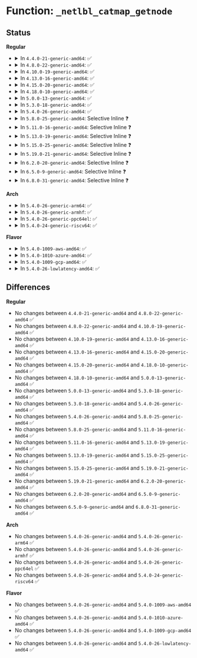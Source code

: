 # Function: <code>_netlbl_catmap_getnode</code>

## Status
<b>Regular</b>
<ul>
<li>
<details>
<summary>In <code>4.4.0-21-generic-amd64</code>: ✅</summary>

```c
struct netlbl_lsm_catmap * _netlbl_catmap_getnode(struct netlbl_lsm_catmap * * catmap, u32 offset, unsigned int cm_flags, gfp_t gfp_flags)
```

```json
{
  "name": "_netlbl_catmap_getnode",
  "collision_type": "Unique Static",
  "inline_type": "No",
  "funcs": [
    {
      "addr": 18446744071587279728,
      "name": "_netlbl_catmap_getnode",
      "external": false,
      "loc": "net/netlabel/netlabel_kapi.c:425",
      "file": "net/netlabel/netlabel_kapi.c",
      "inline": "seen, unknown",
      "caller_inline": [],
      "caller_func": [
        "net/netlabel/netlabel_kapi.c:netlbl_catmap_walk",
        "net/netlabel/netlabel_kapi.c:netlbl_catmap_walkrng",
        "net/netlabel/netlabel_kapi.c:netlbl_catmap_getlong",
        "net/netlabel/netlabel_kapi.c:netlbl_catmap_setbit",
        "net/netlabel/netlabel_kapi.c:netlbl_catmap_setlong"
      ]
    }
  ],
  "symbols": [
    {
      "addr": 18446744071587279728,
      "name": "_netlbl_catmap_getnode",
      "section": ".text",
      "bind": "STB_LOCAL",
      "size": 231
    }
  ]
}
```
</details>
</li>
<li>
<details>
<summary>In <code>4.8.0-22-generic-amd64</code>: ✅</summary>

```c
struct netlbl_lsm_catmap * _netlbl_catmap_getnode(struct netlbl_lsm_catmap * * catmap, u32 offset, unsigned int cm_flags, gfp_t gfp_flags)
```

```json
{
  "name": "_netlbl_catmap_getnode",
  "collision_type": "Unique Static",
  "inline_type": "No",
  "funcs": [
    {
      "addr": 18446744071587745616,
      "name": "_netlbl_catmap_getnode",
      "external": false,
      "loc": "net/netlabel/netlabel_kapi.c:567",
      "file": "net/netlabel/netlabel_kapi.c",
      "inline": "seen, unknown",
      "caller_inline": [],
      "caller_func": [
        "net/netlabel/netlabel_kapi.c:netlbl_catmap_setlong",
        "net/netlabel/netlabel_kapi.c:netlbl_catmap_setbit",
        "net/netlabel/netlabel_kapi.c:netlbl_catmap_getlong",
        "net/netlabel/netlabel_kapi.c:netlbl_catmap_walkrng",
        "net/netlabel/netlabel_kapi.c:netlbl_catmap_walk"
      ]
    }
  ],
  "symbols": [
    {
      "addr": 18446744071587745616,
      "name": "_netlbl_catmap_getnode",
      "section": ".text",
      "bind": "STB_LOCAL",
      "size": 230
    }
  ]
}
```
</details>
</li>
<li>
<details>
<summary>In <code>4.10.0-19-generic-amd64</code>: ✅</summary>

```c
struct netlbl_lsm_catmap * _netlbl_catmap_getnode(struct netlbl_lsm_catmap * * catmap, u32 offset, unsigned int cm_flags, gfp_t gfp_flags)
```

```json
{
  "name": "_netlbl_catmap_getnode",
  "collision_type": "Unique Static",
  "inline_type": "No",
  "funcs": [
    {
      "addr": 18446744071587960832,
      "name": "_netlbl_catmap_getnode",
      "external": false,
      "loc": "net/netlabel/netlabel_kapi.c:567",
      "file": "net/netlabel/netlabel_kapi.c",
      "inline": "seen, unknown",
      "caller_inline": [],
      "caller_func": [
        "net/netlabel/netlabel_kapi.c:netlbl_catmap_setlong",
        "net/netlabel/netlabel_kapi.c:netlbl_catmap_setbit",
        "net/netlabel/netlabel_kapi.c:netlbl_catmap_getlong",
        "net/netlabel/netlabel_kapi.c:netlbl_catmap_walkrng",
        "net/netlabel/netlabel_kapi.c:netlbl_catmap_walk"
      ]
    }
  ],
  "symbols": [
    {
      "addr": 18446744071587960832,
      "name": "_netlbl_catmap_getnode",
      "section": ".text",
      "bind": "STB_LOCAL",
      "size": 230
    }
  ]
}
```
</details>
</li>
<li>
<details>
<summary>In <code>4.13.0-16-generic-amd64</code>: ✅</summary>

```c
struct netlbl_lsm_catmap * _netlbl_catmap_getnode(struct netlbl_lsm_catmap * * catmap, u32 offset, unsigned int cm_flags, gfp_t gfp_flags)
```

```json
{
  "name": "_netlbl_catmap_getnode",
  "collision_type": "Unique Static",
  "inline_type": "No",
  "funcs": [
    {
      "addr": 18446744071588118992,
      "name": "_netlbl_catmap_getnode",
      "external": false,
      "loc": "net/netlabel/netlabel_kapi.c:567",
      "file": "net/netlabel/netlabel_kapi.c",
      "inline": "seen, unknown",
      "caller_inline": [],
      "caller_func": [
        "net/netlabel/netlabel_kapi.c:netlbl_catmap_setlong",
        "net/netlabel/netlabel_kapi.c:netlbl_catmap_setbit",
        "net/netlabel/netlabel_kapi.c:netlbl_catmap_getlong",
        "net/netlabel/netlabel_kapi.c:netlbl_catmap_walkrng",
        "net/netlabel/netlabel_kapi.c:netlbl_catmap_walk"
      ]
    }
  ],
  "symbols": [
    {
      "addr": 18446744071588118992,
      "name": "_netlbl_catmap_getnode",
      "section": ".text",
      "bind": "STB_LOCAL",
      "size": 230
    }
  ]
}
```
</details>
</li>
<li>
<details>
<summary>In <code>4.15.0-20-generic-amd64</code>: ✅</summary>

```c
struct netlbl_lsm_catmap * _netlbl_catmap_getnode(struct netlbl_lsm_catmap * * catmap, u32 offset, unsigned int cm_flags, gfp_t gfp_flags)
```

```json
{
  "name": "_netlbl_catmap_getnode",
  "collision_type": "Unique Static",
  "inline_type": "No",
  "funcs": [
    {
      "addr": 18446744071588666816,
      "name": "_netlbl_catmap_getnode",
      "external": false,
      "loc": "net/netlabel/netlabel_kapi.c:567",
      "file": "net/netlabel/netlabel_kapi.c",
      "inline": "seen, unknown",
      "caller_inline": [],
      "caller_func": [
        "net/netlabel/netlabel_kapi.c:netlbl_catmap_setlong",
        "net/netlabel/netlabel_kapi.c:netlbl_catmap_setbit",
        "net/netlabel/netlabel_kapi.c:netlbl_catmap_getlong",
        "net/netlabel/netlabel_kapi.c:netlbl_catmap_walkrng",
        "net/netlabel/netlabel_kapi.c:netlbl_catmap_walk"
      ]
    }
  ],
  "symbols": [
    {
      "addr": 18446744071588666816,
      "name": "_netlbl_catmap_getnode",
      "section": ".text",
      "bind": "STB_LOCAL",
      "size": 230
    }
  ]
}
```
</details>
</li>
<li>
<details>
<summary>In <code>4.18.0-10-generic-amd64</code>: ✅</summary>

```c
struct netlbl_lsm_catmap * _netlbl_catmap_getnode(struct netlbl_lsm_catmap * * catmap, u32 offset, unsigned int cm_flags, gfp_t gfp_flags)
```

```json
{
  "name": "_netlbl_catmap_getnode",
  "collision_type": "Unique Static",
  "inline_type": "No",
  "funcs": [
    {
      "addr": 18446744071589033392,
      "name": "_netlbl_catmap_getnode",
      "external": false,
      "loc": "net/netlabel/netlabel_kapi.c:567",
      "file": "net/netlabel/netlabel_kapi.c",
      "inline": "seen, unknown",
      "caller_inline": [],
      "caller_func": [
        "net/netlabel/netlabel_kapi.c:netlbl_catmap_setlong",
        "net/netlabel/netlabel_kapi.c:netlbl_catmap_setbit",
        "net/netlabel/netlabel_kapi.c:netlbl_catmap_getlong",
        "net/netlabel/netlabel_kapi.c:netlbl_catmap_walkrng",
        "net/netlabel/netlabel_kapi.c:netlbl_catmap_walk"
      ]
    }
  ],
  "symbols": [
    {
      "addr": 18446744071589033392,
      "name": "_netlbl_catmap_getnode",
      "section": ".text",
      "bind": "STB_LOCAL",
      "size": 264
    }
  ]
}
```
</details>
</li>
<li>
<details>
<summary>In <code>5.0.0-13-generic-amd64</code>: ✅</summary>

```c
struct netlbl_lsm_catmap * _netlbl_catmap_getnode(struct netlbl_lsm_catmap * * catmap, u32 offset, unsigned int cm_flags, gfp_t gfp_flags)
```

```json
{
  "name": "_netlbl_catmap_getnode",
  "collision_type": "Unique Static",
  "inline_type": "No",
  "funcs": [
    {
      "addr": 18446744071589259392,
      "name": "_netlbl_catmap_getnode",
      "external": false,
      "loc": "net/netlabel/netlabel_kapi.c:567",
      "file": "net/netlabel/netlabel_kapi.c",
      "inline": "seen, unknown",
      "caller_inline": [],
      "caller_func": [
        "net/netlabel/netlabel_kapi.c:netlbl_catmap_setlong",
        "net/netlabel/netlabel_kapi.c:netlbl_catmap_setbit",
        "net/netlabel/netlabel_kapi.c:netlbl_catmap_getlong",
        "net/netlabel/netlabel_kapi.c:netlbl_catmap_walkrng",
        "net/netlabel/netlabel_kapi.c:netlbl_catmap_walk"
      ]
    }
  ],
  "symbols": [
    {
      "addr": 18446744071589259392,
      "name": "_netlbl_catmap_getnode",
      "section": ".text",
      "bind": "STB_LOCAL",
      "size": 289
    }
  ]
}
```
</details>
</li>
<li>
<details>
<summary>In <code>5.3.0-18-generic-amd64</code>: ✅</summary>

```c
struct netlbl_lsm_catmap * _netlbl_catmap_getnode(struct netlbl_lsm_catmap * * catmap, u32 offset, unsigned int cm_flags, gfp_t gfp_flags)
```

```json
{
  "name": "_netlbl_catmap_getnode",
  "collision_type": "Unique Static",
  "inline_type": "No",
  "funcs": [
    {
      "addr": 18446744071589714624,
      "name": "_netlbl_catmap_getnode",
      "external": false,
      "loc": "net/netlabel/netlabel_kapi.c:553",
      "file": "net/netlabel/netlabel_kapi.c",
      "inline": "seen, unknown",
      "caller_inline": [],
      "caller_func": [
        "net/netlabel/netlabel_kapi.c:netlbl_catmap_setlong",
        "net/netlabel/netlabel_kapi.c:netlbl_catmap_setbit",
        "net/netlabel/netlabel_kapi.c:netlbl_catmap_getlong",
        "net/netlabel/netlabel_kapi.c:netlbl_catmap_walkrng",
        "net/netlabel/netlabel_kapi.c:netlbl_catmap_walk"
      ]
    }
  ],
  "symbols": [
    {
      "addr": 18446744071589714624,
      "name": "_netlbl_catmap_getnode",
      "section": ".text",
      "bind": "STB_LOCAL",
      "size": 285
    }
  ]
}
```
</details>
</li>
<li>
<details>
<summary>In <code>5.4.0-26-generic-amd64</code>: ✅</summary>

```c
struct netlbl_lsm_catmap * _netlbl_catmap_getnode(struct netlbl_lsm_catmap * * catmap, u32 offset, unsigned int cm_flags, gfp_t gfp_flags)
```

```json
{
  "name": "_netlbl_catmap_getnode",
  "collision_type": "Unique Static",
  "inline_type": "No",
  "funcs": [
    {
      "addr": 18446744071589938928,
      "name": "_netlbl_catmap_getnode",
      "external": false,
      "loc": "net/netlabel/netlabel_kapi.c:553",
      "file": "net/netlabel/netlabel_kapi.c",
      "inline": "seen, unknown",
      "caller_inline": [],
      "caller_func": [
        "net/netlabel/netlabel_kapi.c:netlbl_catmap_setlong",
        "net/netlabel/netlabel_kapi.c:netlbl_catmap_setbit",
        "net/netlabel/netlabel_kapi.c:netlbl_catmap_getlong",
        "net/netlabel/netlabel_kapi.c:netlbl_catmap_walkrng",
        "net/netlabel/netlabel_kapi.c:netlbl_catmap_walk"
      ]
    }
  ],
  "symbols": [
    {
      "addr": 18446744071589938928,
      "name": "_netlbl_catmap_getnode",
      "section": ".text",
      "bind": "STB_LOCAL",
      "size": 285
    }
  ]
}
```
</details>
</li>
<li>
<details>
<summary>In <code>5.8.0-25-generic-amd64</code>: Selective Inline ❓</summary>

```c
struct netlbl_lsm_catmap * _netlbl_catmap_getnode(struct netlbl_lsm_catmap * * catmap, u32 offset, unsigned int cm_flags, gfp_t gfp_flags)
```

```json
{
  "name": "_netlbl_catmap_getnode",
  "collision_type": "Unique Static",
  "inline_type": "Selective",
  "funcs": [
    {
      "addr": 18446744071590971294,
      "name": "_netlbl_catmap_getnode",
      "external": false,
      "loc": "net/netlabel/netlabel_kapi.c:553",
      "file": "net/netlabel/netlabel_kapi.c",
      "inline": "not declared, inlined",
      "caller_inline": [
        "net/netlabel/netlabel_kapi.c:netlbl_catmap_getlong",
        "net/netlabel/netlabel_kapi.c:netlbl_catmap_walkrng",
        "net/netlabel/netlabel_kapi.c:netlbl_catmap_walk"
      ],
      "caller_func": [
        "net/netlabel/netlabel_kapi.c:netlbl_catmap_setlong",
        "net/netlabel/netlabel_kapi.c:netlbl_catmap_setrng"
      ]
    }
  ],
  "symbols": [
    {
      "addr": 18446744071590968432,
      "name": "_netlbl_catmap_getnode",
      "section": ".text",
      "bind": "STB_LOCAL",
      "size": 283
    }
  ]
}
```
</details>
</li>
<li>
<details>
<summary>In <code>5.11.0-16-generic-amd64</code>: Selective Inline ❓</summary>

```c
struct netlbl_lsm_catmap * _netlbl_catmap_getnode(struct netlbl_lsm_catmap * * catmap, u32 offset, unsigned int cm_flags, gfp_t gfp_flags)
```

```json
{
  "name": "_netlbl_catmap_getnode",
  "collision_type": "Unique Static",
  "inline_type": "Selective",
  "funcs": [
    {
      "addr": 18446744071591035870,
      "name": "_netlbl_catmap_getnode",
      "external": false,
      "loc": "net/netlabel/netlabel_kapi.c:553",
      "file": "net/netlabel/netlabel_kapi.c",
      "inline": "not declared, inlined",
      "caller_inline": [
        "net/netlabel/netlabel_kapi.c:netlbl_catmap_getlong",
        "net/netlabel/netlabel_kapi.c:netlbl_catmap_walkrng",
        "net/netlabel/netlabel_kapi.c:netlbl_catmap_walk"
      ],
      "caller_func": [
        "net/netlabel/netlabel_kapi.c:netlbl_catmap_setlong",
        "net/netlabel/netlabel_kapi.c:netlbl_catmap_setrng"
      ]
    }
  ],
  "symbols": [
    {
      "addr": 18446744071591033008,
      "name": "_netlbl_catmap_getnode",
      "section": ".text",
      "bind": "STB_LOCAL",
      "size": 283
    }
  ]
}
```
</details>
</li>
<li>
<details>
<summary>In <code>5.13.0-19-generic-amd64</code>: Selective Inline ❓</summary>

```c
struct netlbl_lsm_catmap * _netlbl_catmap_getnode(struct netlbl_lsm_catmap * * catmap, u32 offset, unsigned int cm_flags, gfp_t gfp_flags)
```

```json
{
  "name": "_netlbl_catmap_getnode",
  "collision_type": "Unique Static",
  "inline_type": "Selective",
  "funcs": [
    {
      "addr": 18446744071590966463,
      "name": "_netlbl_catmap_getnode",
      "external": false,
      "loc": "net/netlabel/netlabel_kapi.c:553",
      "file": "net/netlabel/netlabel_kapi.c",
      "inline": "not declared, inlined",
      "caller_inline": [
        "net/netlabel/netlabel_kapi.c:netlbl_catmap_getlong",
        "net/netlabel/netlabel_kapi.c:netlbl_catmap_walkrng",
        "net/netlabel/netlabel_kapi.c:netlbl_catmap_walk"
      ],
      "caller_func": [
        "net/netlabel/netlabel_kapi.c:netlbl_catmap_setlong",
        "net/netlabel/netlabel_kapi.c:netlbl_catmap_setrng"
      ]
    }
  ],
  "symbols": [
    {
      "addr": 18446744071590963616,
      "name": "_netlbl_catmap_getnode",
      "section": ".text",
      "bind": "STB_LOCAL",
      "size": 271
    }
  ]
}
```
</details>
</li>
<li>
<details>
<summary>In <code>5.15.0-25-generic-amd64</code>: Selective Inline ❓</summary>

```c
struct netlbl_lsm_catmap * _netlbl_catmap_getnode(struct netlbl_lsm_catmap * * catmap, u32 offset, unsigned int cm_flags, gfp_t gfp_flags)
```

```json
{
  "name": "_netlbl_catmap_getnode",
  "collision_type": "Unique Static",
  "inline_type": "Selective",
  "funcs": [
    {
      "addr": 18446744071591803854,
      "name": "_netlbl_catmap_getnode",
      "external": false,
      "loc": "net/netlabel/netlabel_kapi.c:553",
      "file": "net/netlabel/netlabel_kapi.c",
      "inline": "not declared, inlined",
      "caller_inline": [
        "net/netlabel/netlabel_kapi.c:netlbl_catmap_getlong",
        "net/netlabel/netlabel_kapi.c:netlbl_catmap_walkrng",
        "net/netlabel/netlabel_kapi.c:netlbl_catmap_walk"
      ],
      "caller_func": [
        "net/netlabel/netlabel_kapi.c:netlbl_catmap_setlong",
        "net/netlabel/netlabel_kapi.c:netlbl_catmap_setrng"
      ]
    }
  ],
  "symbols": [
    {
      "addr": 18446744071591800624,
      "name": "_netlbl_catmap_getnode",
      "section": ".text",
      "bind": "STB_LOCAL",
      "size": 379
    }
  ]
}
```
</details>
</li>
<li>
<details>
<summary>In <code>5.19.0-21-generic-amd64</code>: Selective Inline ❓</summary>

```c
struct netlbl_lsm_catmap * _netlbl_catmap_getnode(struct netlbl_lsm_catmap * * catmap, u32 offset, unsigned int cm_flags, gfp_t gfp_flags)
```

```json
{
  "name": "_netlbl_catmap_getnode",
  "collision_type": "Unique Static",
  "inline_type": "Selective",
  "funcs": [
    {
      "addr": 18446744071593515215,
      "name": "_netlbl_catmap_getnode",
      "external": false,
      "loc": "net/netlabel/netlabel_kapi.c:553",
      "file": "net/netlabel/netlabel_kapi.c",
      "inline": "not declared, inlined",
      "caller_inline": [
        "net/netlabel/netlabel_kapi.c:netlbl_catmap_getlong",
        "net/netlabel/netlabel_kapi.c:netlbl_catmap_walkrng",
        "net/netlabel/netlabel_kapi.c:netlbl_catmap_walk"
      ],
      "caller_func": [
        "net/netlabel/netlabel_kapi.c:netlbl_catmap_setlong",
        "net/netlabel/netlabel_kapi.c:netlbl_catmap_setrng"
      ]
    }
  ],
  "symbols": [
    {
      "addr": 18446744071593511584,
      "name": "_netlbl_catmap_getnode",
      "section": ".text",
      "bind": "STB_LOCAL",
      "size": 391
    }
  ]
}
```
</details>
</li>
<li>
<details>
<summary>In <code>6.2.0-20-generic-amd64</code>: Selective Inline ❓</summary>

```c
struct netlbl_lsm_catmap * _netlbl_catmap_getnode(struct netlbl_lsm_catmap * * catmap, u32 offset, unsigned int cm_flags, gfp_t gfp_flags)
```

```json
{
  "name": "_netlbl_catmap_getnode",
  "collision_type": "Unique Static",
  "inline_type": "Selective",
  "funcs": [
    {
      "addr": 18446744071595434991,
      "name": "_netlbl_catmap_getnode",
      "external": false,
      "loc": "net/netlabel/netlabel_kapi.c:553",
      "file": "net/netlabel/netlabel_kapi.c",
      "inline": "not declared, inlined",
      "caller_inline": [
        "net/netlabel/netlabel_kapi.c:netlbl_catmap_getlong",
        "net/netlabel/netlabel_kapi.c:netlbl_catmap_walkrng",
        "net/netlabel/netlabel_kapi.c:netlbl_catmap_walk"
      ],
      "caller_func": [
        "net/netlabel/netlabel_kapi.c:netlbl_catmap_setlong",
        "net/netlabel/netlabel_kapi.c:netlbl_catmap_setrng"
      ]
    }
  ],
  "symbols": [
    {
      "addr": 18446744071595431136,
      "name": "_netlbl_catmap_getnode",
      "section": ".text",
      "bind": "STB_LOCAL",
      "size": 386
    }
  ]
}
```
</details>
</li>
<li>
<details>
<summary>In <code>6.5.0-9-generic-amd64</code>: Selective Inline ❓</summary>

```c
struct netlbl_lsm_catmap * _netlbl_catmap_getnode(struct netlbl_lsm_catmap * * catmap, u32 offset, unsigned int cm_flags, gfp_t gfp_flags)
```

```json
{
  "name": "_netlbl_catmap_getnode",
  "collision_type": "Unique Static",
  "inline_type": "Selective",
  "funcs": [
    {
      "addr": 18446744071595941935,
      "name": "_netlbl_catmap_getnode",
      "external": false,
      "loc": "net/netlabel/netlabel_kapi.c:553",
      "file": "net/netlabel/netlabel_kapi.c",
      "inline": "not declared, inlined",
      "caller_inline": [
        "net/netlabel/netlabel_kapi.c:netlbl_catmap_getlong",
        "net/netlabel/netlabel_kapi.c:netlbl_catmap_walkrng",
        "net/netlabel/netlabel_kapi.c:netlbl_catmap_walk"
      ],
      "caller_func": [
        "net/netlabel/netlabel_kapi.c:netlbl_catmap_setlong",
        "net/netlabel/netlabel_kapi.c:netlbl_catmap_setrng"
      ]
    }
  ],
  "symbols": [
    {
      "addr": 18446744071595938000,
      "name": "_netlbl_catmap_getnode",
      "section": ".text",
      "bind": "STB_LOCAL",
      "size": 386
    }
  ]
}
```
</details>
</li>
<li>
<details>
<summary>In <code>6.8.0-31-generic-amd64</code>: Selective Inline ❓</summary>

```c
struct netlbl_lsm_catmap * _netlbl_catmap_getnode(struct netlbl_lsm_catmap * * catmap, u32 offset, unsigned int cm_flags, gfp_t gfp_flags)
```

```json
{
  "name": "_netlbl_catmap_getnode",
  "collision_type": "Unique Static",
  "inline_type": "Selective",
  "funcs": [
    {
      "addr": 18446744071596803759,
      "name": "_netlbl_catmap_getnode",
      "external": false,
      "loc": "net/netlabel/netlabel_kapi.c:553",
      "file": "net/netlabel/netlabel_kapi.c",
      "inline": "not declared, inlined",
      "caller_inline": [
        "net/netlabel/netlabel_kapi.c:netlbl_catmap_getlong",
        "net/netlabel/netlabel_kapi.c:netlbl_catmap_walkrng",
        "net/netlabel/netlabel_kapi.c:netlbl_catmap_walk"
      ],
      "caller_func": [
        "net/netlabel/netlabel_kapi.c:netlbl_catmap_setlong",
        "net/netlabel/netlabel_kapi.c:netlbl_catmap_setrng"
      ]
    }
  ],
  "symbols": [
    {
      "addr": 18446744071596799344,
      "name": "_netlbl_catmap_getnode",
      "section": ".text",
      "bind": "STB_LOCAL",
      "size": 414
    }
  ]
}
```
</details>
</li>
</ul>
<b>Arch</b>
<ul>
<li>
<details>
<summary>In <code>5.4.0-26-generic-arm64</code>: ✅</summary>

```c
struct netlbl_lsm_catmap * _netlbl_catmap_getnode(struct netlbl_lsm_catmap * * catmap, u32 offset, unsigned int cm_flags, gfp_t gfp_flags)
```

```json
{
  "name": "_netlbl_catmap_getnode",
  "collision_type": "Unique Static",
  "inline_type": "No",
  "funcs": [
    {
      "addr": 18446603336503668520,
      "name": "_netlbl_catmap_getnode",
      "external": false,
      "loc": "net/netlabel/netlabel_kapi.c:553",
      "file": "net/netlabel/netlabel_kapi.c",
      "inline": "seen, unknown",
      "caller_inline": [],
      "caller_func": [
        "net/netlabel/netlabel_kapi.c:netlbl_catmap_setlong",
        "net/netlabel/netlabel_kapi.c:netlbl_catmap_setbit",
        "net/netlabel/netlabel_kapi.c:netlbl_catmap_getlong",
        "net/netlabel/netlabel_kapi.c:netlbl_catmap_getlong",
        "net/netlabel/netlabel_kapi.c:netlbl_catmap_walkrng",
        "net/netlabel/netlabel_kapi.c:netlbl_catmap_walk"
      ]
    }
  ],
  "symbols": [
    {
      "addr": 18446603336503668520,
      "name": "_netlbl_catmap_getnode",
      "section": ".text",
      "bind": "STB_LOCAL",
      "size": 424
    }
  ]
}
```
</details>
</li>
<li>
<details>
<summary>In <code>5.4.0-26-generic-armhf</code>: ✅</summary>

```c
struct netlbl_lsm_catmap * _netlbl_catmap_getnode(struct netlbl_lsm_catmap * * catmap, u32 offset, unsigned int cm_flags, gfp_t gfp_flags)
```

```json
{
  "name": "_netlbl_catmap_getnode",
  "collision_type": "Unique Static",
  "inline_type": "No",
  "funcs": [
    {
      "addr": 3236306456,
      "name": "_netlbl_catmap_getnode",
      "external": false,
      "loc": "net/netlabel/netlabel_kapi.c:553",
      "file": "net/netlabel/netlabel_kapi.c",
      "inline": "seen, unknown",
      "caller_inline": [],
      "caller_func": [
        "net/netlabel/netlabel_kapi.c:netlbl_catmap_setlong",
        "net/netlabel/netlabel_kapi.c:netlbl_catmap_setbit",
        "net/netlabel/netlabel_kapi.c:netlbl_catmap_getlong",
        "net/netlabel/netlabel_kapi.c:netlbl_catmap_walkrng",
        "net/netlabel/netlabel_kapi.c:netlbl_catmap_walk"
      ]
    }
  ],
  "symbols": [
    {
      "addr": 3236306456,
      "name": "_netlbl_catmap_getnode",
      "section": ".text",
      "bind": "STB_LOCAL",
      "size": 288
    }
  ]
}
```
</details>
</li>
<li>
<details>
<summary>In <code>5.4.0-26-generic-ppc64el</code>: ✅</summary>

```c
struct netlbl_lsm_catmap * _netlbl_catmap_getnode(struct netlbl_lsm_catmap * * catmap, u32 offset, unsigned int cm_flags, gfp_t gfp_flags)
```

```json
{
  "name": "_netlbl_catmap_getnode",
  "collision_type": "Unique Static",
  "inline_type": "No",
  "funcs": [
    {
      "addr": 13835058055297491728,
      "name": "_netlbl_catmap_getnode",
      "external": false,
      "loc": "net/netlabel/netlabel_kapi.c:553",
      "file": "net/netlabel/netlabel_kapi.c",
      "inline": "seen, unknown",
      "caller_inline": [],
      "caller_func": [
        "net/netlabel/netlabel_kapi.c:netlbl_catmap_setlong",
        "net/netlabel/netlabel_kapi.c:netlbl_catmap_setbit",
        "net/netlabel/netlabel_kapi.c:netlbl_catmap_getlong",
        "net/netlabel/netlabel_kapi.c:netlbl_catmap_getlong",
        "net/netlabel/netlabel_kapi.c:netlbl_catmap_walkrng",
        "net/netlabel/netlabel_kapi.c:netlbl_catmap_walk"
      ]
    }
  ],
  "symbols": [
    {
      "addr": 13835058055297491728,
      "name": "_netlbl_catmap_getnode",
      "section": ".text",
      "bind": "STB_LOCAL",
      "size": 448
    }
  ]
}
```
</details>
</li>
<li>
<details>
<summary>In <code>5.4.0-24-generic-riscv64</code>: ✅</summary>

```c
struct netlbl_lsm_catmap * _netlbl_catmap_getnode(struct netlbl_lsm_catmap * * catmap, u32 offset, unsigned int cm_flags, gfp_t gfp_flags)
```

```json
{
  "name": "_netlbl_catmap_getnode",
  "collision_type": "Unique Static",
  "inline_type": "No",
  "funcs": [
    {
      "addr": 18446743936279606174,
      "name": "_netlbl_catmap_getnode",
      "external": false,
      "loc": "net/netlabel/netlabel_kapi.c:553",
      "file": "net/netlabel/netlabel_kapi.c",
      "inline": "seen, unknown",
      "caller_inline": [],
      "caller_func": [
        "net/netlabel/netlabel_kapi.c:netlbl_catmap_setlong",
        "net/netlabel/netlabel_kapi.c:netlbl_catmap_setbit",
        "net/netlabel/netlabel_kapi.c:netlbl_catmap_getlong",
        "net/netlabel/netlabel_kapi.c:netlbl_catmap_getlong",
        "net/netlabel/netlabel_kapi.c:netlbl_catmap_walkrng",
        "net/netlabel/netlabel_kapi.c:netlbl_catmap_walk"
      ]
    }
  ],
  "symbols": [
    {
      "addr": 18446743936279606174,
      "name": "_netlbl_catmap_getnode",
      "section": ".text",
      "bind": "STB_LOCAL",
      "size": 288
    }
  ]
}
```
</details>
</li>
</ul>
<b>Flavor</b>
<ul>
<li>
<details>
<summary>In <code>5.4.0-1009-aws-amd64</code>: ✅</summary>

```c
struct netlbl_lsm_catmap * _netlbl_catmap_getnode(struct netlbl_lsm_catmap * * catmap, u32 offset, unsigned int cm_flags, gfp_t gfp_flags)
```

```json
{
  "name": "_netlbl_catmap_getnode",
  "collision_type": "Unique Static",
  "inline_type": "No",
  "funcs": [
    {
      "addr": 18446744071589542528,
      "name": "_netlbl_catmap_getnode",
      "external": false,
      "loc": "net/netlabel/netlabel_kapi.c:553",
      "file": "net/netlabel/netlabel_kapi.c",
      "inline": "seen, unknown",
      "caller_inline": [],
      "caller_func": [
        "net/netlabel/netlabel_kapi.c:netlbl_catmap_setlong",
        "net/netlabel/netlabel_kapi.c:netlbl_catmap_setbit",
        "net/netlabel/netlabel_kapi.c:netlbl_catmap_getlong",
        "net/netlabel/netlabel_kapi.c:netlbl_catmap_walkrng",
        "net/netlabel/netlabel_kapi.c:netlbl_catmap_walk"
      ]
    }
  ],
  "symbols": [
    {
      "addr": 18446744071589542528,
      "name": "_netlbl_catmap_getnode",
      "section": ".text",
      "bind": "STB_LOCAL",
      "size": 285
    }
  ]
}
```
</details>
</li>
<li>
<details>
<summary>In <code>5.4.0-1010-azure-amd64</code>: ✅</summary>

```c
struct netlbl_lsm_catmap * _netlbl_catmap_getnode(struct netlbl_lsm_catmap * * catmap, u32 offset, unsigned int cm_flags, gfp_t gfp_flags)
```

```json
{
  "name": "_netlbl_catmap_getnode",
  "collision_type": "Unique Static",
  "inline_type": "No",
  "funcs": [
    {
      "addr": 18446744071589267104,
      "name": "_netlbl_catmap_getnode",
      "external": false,
      "loc": "net/netlabel/netlabel_kapi.c:553",
      "file": "net/netlabel/netlabel_kapi.c",
      "inline": "seen, unknown",
      "caller_inline": [],
      "caller_func": [
        "net/netlabel/netlabel_kapi.c:netlbl_catmap_setlong",
        "net/netlabel/netlabel_kapi.c:netlbl_catmap_setbit",
        "net/netlabel/netlabel_kapi.c:netlbl_catmap_getlong",
        "net/netlabel/netlabel_kapi.c:netlbl_catmap_walkrng",
        "net/netlabel/netlabel_kapi.c:netlbl_catmap_walk"
      ]
    }
  ],
  "symbols": [
    {
      "addr": 18446744071589267104,
      "name": "_netlbl_catmap_getnode",
      "section": ".text",
      "bind": "STB_LOCAL",
      "size": 285
    }
  ]
}
```
</details>
</li>
<li>
<details>
<summary>In <code>5.4.0-1009-gcp-amd64</code>: ✅</summary>

```c
struct netlbl_lsm_catmap * _netlbl_catmap_getnode(struct netlbl_lsm_catmap * * catmap, u32 offset, unsigned int cm_flags, gfp_t gfp_flags)
```

```json
{
  "name": "_netlbl_catmap_getnode",
  "collision_type": "Unique Static",
  "inline_type": "No",
  "funcs": [
    {
      "addr": 18446744071589984560,
      "name": "_netlbl_catmap_getnode",
      "external": false,
      "loc": "net/netlabel/netlabel_kapi.c:553",
      "file": "net/netlabel/netlabel_kapi.c",
      "inline": "seen, unknown",
      "caller_inline": [],
      "caller_func": [
        "net/netlabel/netlabel_kapi.c:netlbl_catmap_setlong",
        "net/netlabel/netlabel_kapi.c:netlbl_catmap_setbit",
        "net/netlabel/netlabel_kapi.c:netlbl_catmap_getlong",
        "net/netlabel/netlabel_kapi.c:netlbl_catmap_walkrng",
        "net/netlabel/netlabel_kapi.c:netlbl_catmap_walk"
      ]
    }
  ],
  "symbols": [
    {
      "addr": 18446744071589984560,
      "name": "_netlbl_catmap_getnode",
      "section": ".text",
      "bind": "STB_LOCAL",
      "size": 285
    }
  ]
}
```
</details>
</li>
<li>
<details>
<summary>In <code>5.4.0-26-lowlatency-amd64</code>: ✅</summary>

```c
struct netlbl_lsm_catmap * _netlbl_catmap_getnode(struct netlbl_lsm_catmap * * catmap, u32 offset, unsigned int cm_flags, gfp_t gfp_flags)
```

```json
{
  "name": "_netlbl_catmap_getnode",
  "collision_type": "Unique Static",
  "inline_type": "No",
  "funcs": [
    {
      "addr": 18446744071590034224,
      "name": "_netlbl_catmap_getnode",
      "external": false,
      "loc": "net/netlabel/netlabel_kapi.c:553",
      "file": "net/netlabel/netlabel_kapi.c",
      "inline": "seen, unknown",
      "caller_inline": [],
      "caller_func": [
        "net/netlabel/netlabel_kapi.c:netlbl_catmap_setlong",
        "net/netlabel/netlabel_kapi.c:netlbl_catmap_setbit",
        "net/netlabel/netlabel_kapi.c:netlbl_catmap_getlong",
        "net/netlabel/netlabel_kapi.c:netlbl_catmap_walkrng",
        "net/netlabel/netlabel_kapi.c:netlbl_catmap_walk"
      ]
    }
  ],
  "symbols": [
    {
      "addr": 18446744071590034224,
      "name": "_netlbl_catmap_getnode",
      "section": ".text",
      "bind": "STB_LOCAL",
      "size": 285
    }
  ]
}
```
</details>
</li>
</ul>

## Differences
<b>Regular</b>
<ul>
<li>
No changes between <code>4.4.0-21-generic-amd64</code> and <code>4.8.0-22-generic-amd64</code> ✅
</li>
<li>
No changes between <code>4.8.0-22-generic-amd64</code> and <code>4.10.0-19-generic-amd64</code> ✅
</li>
<li>
No changes between <code>4.10.0-19-generic-amd64</code> and <code>4.13.0-16-generic-amd64</code> ✅
</li>
<li>
No changes between <code>4.13.0-16-generic-amd64</code> and <code>4.15.0-20-generic-amd64</code> ✅
</li>
<li>
No changes between <code>4.15.0-20-generic-amd64</code> and <code>4.18.0-10-generic-amd64</code> ✅
</li>
<li>
No changes between <code>4.18.0-10-generic-amd64</code> and <code>5.0.0-13-generic-amd64</code> ✅
</li>
<li>
No changes between <code>5.0.0-13-generic-amd64</code> and <code>5.3.0-18-generic-amd64</code> ✅
</li>
<li>
No changes between <code>5.3.0-18-generic-amd64</code> and <code>5.4.0-26-generic-amd64</code> ✅
</li>
<li>
No changes between <code>5.4.0-26-generic-amd64</code> and <code>5.8.0-25-generic-amd64</code> ✅
</li>
<li>
No changes between <code>5.8.0-25-generic-amd64</code> and <code>5.11.0-16-generic-amd64</code> ✅
</li>
<li>
No changes between <code>5.11.0-16-generic-amd64</code> and <code>5.13.0-19-generic-amd64</code> ✅
</li>
<li>
No changes between <code>5.13.0-19-generic-amd64</code> and <code>5.15.0-25-generic-amd64</code> ✅
</li>
<li>
No changes between <code>5.15.0-25-generic-amd64</code> and <code>5.19.0-21-generic-amd64</code> ✅
</li>
<li>
No changes between <code>5.19.0-21-generic-amd64</code> and <code>6.2.0-20-generic-amd64</code> ✅
</li>
<li>
No changes between <code>6.2.0-20-generic-amd64</code> and <code>6.5.0-9-generic-amd64</code> ✅
</li>
<li>
No changes between <code>6.5.0-9-generic-amd64</code> and <code>6.8.0-31-generic-amd64</code> ✅
</li>
</ul>
<b>Arch</b>
<ul>
<li>
No changes between <code>5.4.0-26-generic-amd64</code> and <code>5.4.0-26-generic-arm64</code> ✅
</li>
<li>
No changes between <code>5.4.0-26-generic-amd64</code> and <code>5.4.0-26-generic-armhf</code> ✅
</li>
<li>
No changes between <code>5.4.0-26-generic-amd64</code> and <code>5.4.0-26-generic-ppc64el</code> ✅
</li>
<li>
No changes between <code>5.4.0-26-generic-amd64</code> and <code>5.4.0-24-generic-riscv64</code> ✅
</li>
</ul>
<b>Flavor</b>
<ul>
<li>
No changes between <code>5.4.0-26-generic-amd64</code> and <code>5.4.0-1009-aws-amd64</code> ✅
</li>
<li>
No changes between <code>5.4.0-26-generic-amd64</code> and <code>5.4.0-1010-azure-amd64</code> ✅
</li>
<li>
No changes between <code>5.4.0-26-generic-amd64</code> and <code>5.4.0-1009-gcp-amd64</code> ✅
</li>
<li>
No changes between <code>5.4.0-26-generic-amd64</code> and <code>5.4.0-26-lowlatency-amd64</code> ✅
</li>
</ul>
